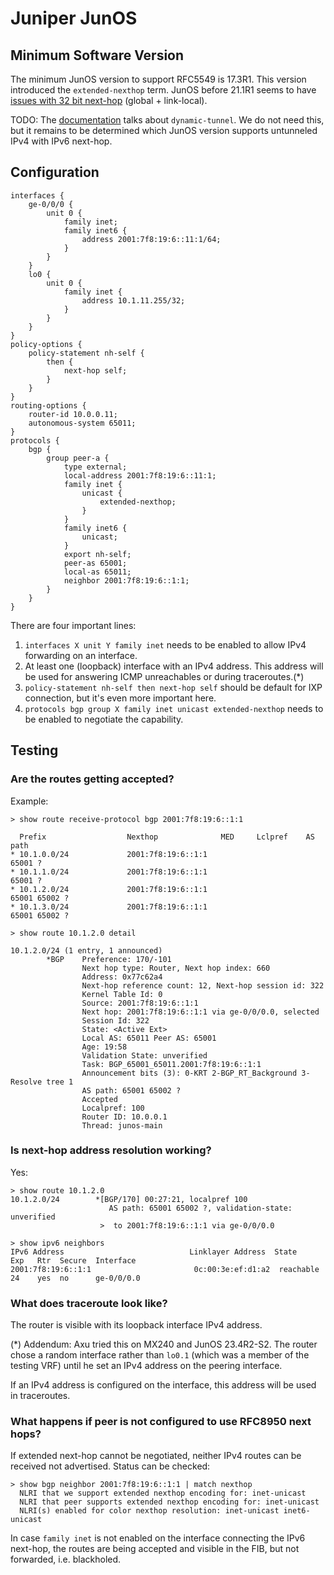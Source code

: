 # Juniper JunOS

## Minimum Software Version

The minimum JunOS version to support RFC5549 is 17.3R1. This version introduced the `extended-nexthop` term.
JunOS before 21.1R1 seems to have [issues with 32 bit next-hop](https://github.com/gacybercenter/kinetic/issues/78) (global + link-local).

TODO: The [documentation](https://www.juniper.net/documentation/us/en/software/junos/bgp/topics/topic-map/multiprotocol-bgp.html#id-understanding-redistribution-of-ipv4-routes-with-ipv6-next-hop-into-bgp) talks about `dynamic-tunnel`. We do not need this, but it remains to be determined which JunOS version supports untunneled IPv4 with IPv6 next-hop.

## Configuration

```
interfaces {
    ge-0/0/0 {
        unit 0 {
            family inet;
            family inet6 {
                address 2001:7f8:19:6::11:1/64;
            }
        }
    }
    lo0 {
        unit 0 {
            family inet {
                address 10.1.11.255/32; 
            }
        }
    }
}
policy-options {
    policy-statement nh-self {
        then {
            next-hop self;
        }
    }
}
routing-options {
    router-id 10.0.0.11;
    autonomous-system 65011;
}
protocols {
    bgp {
        group peer-a {
            type external;
            local-address 2001:7f8:19:6::11:1;
            family inet {
                unicast {
                    extended-nexthop;
                }
            }
            family inet6 {
                unicast;
            }
            export nh-self;
            peer-as 65001;
            local-as 65011;
            neighbor 2001:7f8:19:6::1:1;
        }
    }
}
```

There are four important lines:

1. `interfaces X unit Y family inet` needs to be enabled to allow IPv4 forwarding on an interface.
2. At least one (loopback) interface with an IPv4 address. This address will be used for answering ICMP unreachables or during traceroutes.(*)
3. `policy-statement nh-self then next-hop self` should be default for IXP connection, but it's even more important here.
4. `protocols bgp group X family inet unicast extended-nexthop` needs to be enabled to negotiate the capability.

## Testing

### Are the routes getting accepted?

Example:

```
> show route receive-protocol bgp 2001:7f8:19:6::1:1 

  Prefix                  Nexthop              MED     Lclpref    AS path
* 10.1.0.0/24             2001:7f8:19:6::1:1                      65001 ?
* 10.1.1.0/24             2001:7f8:19:6::1:1                      65001 ?
* 10.1.2.0/24             2001:7f8:19:6::1:1                      65001 65002 ?
* 10.1.3.0/24             2001:7f8:19:6::1:1                      65001 65002 ?

> show route 10.1.2.0 detail 

10.1.2.0/24 (1 entry, 1 announced)
        *BGP    Preference: 170/-101
                Next hop type: Router, Next hop index: 660
                Address: 0x77c62a4
                Next-hop reference count: 12, Next-hop session id: 322
                Kernel Table Id: 0
                Source: 2001:7f8:19:6::1:1
                Next hop: 2001:7f8:19:6::1:1 via ge-0/0/0.0, selected
                Session Id: 322
                State: <Active Ext>
                Local AS: 65011 Peer AS: 65001
                Age: 19:58 
                Validation State: unverified 
                Task: BGP_65001_65011.2001:7f8:19:6::1:1
                Announcement bits (3): 0-KRT 2-BGP_RT_Background 3-Resolve tree 1 
                AS path: 65001 65002 ? 
                Accepted
                Localpref: 100
                Router ID: 10.0.0.1
                Thread: junos-main 
```

### Is next-hop address resolution working?

Yes:

```
> show route 10.1.2.0
10.1.2.0/24        *[BGP/170] 00:27:21, localpref 100
                      AS path: 65001 65002 ?, validation-state: unverified
                    >  to 2001:7f8:19:6::1:1 via ge-0/0/0.0

> show ipv6 neighbors 
IPv6 Address                            Linklayer Address  State       Exp   Rtr  Secure  Interface
2001:7f8:19:6::1:1                       0c:00:3e:ef:d1:a2  reachable   24    yes  no      ge-0/0/0.0
```

### What does traceroute look like?

The router is visible with its loopback interface IPv4 address.

(*) Addendum: Axu tried this on MX240 and JunOS 23.4R2-S2. The router chose a random interface rather than `lo0.1` (which was a member of the testing VRF) until he set an IPv4 address on the peering interface.

If an IPv4 address is configured on the interface, this address will be used in traceroutes.

### What happens if peer is not configured to use RFC8950 next hops?

If extended next-hop cannot be negotiated, neither IPv4 routes can be received not advertised. Status can be checked:

```
> show bgp neighbor 2001:7f8:19:6::1:1 | match nexthop 
  NLRI that we support extended nexthop encoding for: inet-unicast
  NLRI that peer supports extended nexthop encoding for: inet-unicast
  NLRI(s) enabled for color nexthop resolution: inet-unicast inet6-unicast
```

In case `family inet` is not enabled on the interface connecting the IPv6 next-hop, the routes are being accepted and visible in the FIB, but not forwarded, i.e. blackholed.
